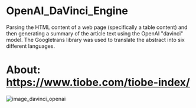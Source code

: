 # OpenAI_DaVinci_Engine
Parsing the HTML content of a web page (specifically a table content) and then generating a summary of the article text using the OpenAI "davinci" model. The Googletrans library was used to translate the abstract into six different languages.


# About: https://www.tiobe.com/tiobe-index/


![image_davinci_openai](https://github.com/MarceloPaciulli/OpenAI_DaVinci_Engine/assets/93230178/f6605ea4-7ff6-4a26-a23d-e4879c0656c5)

